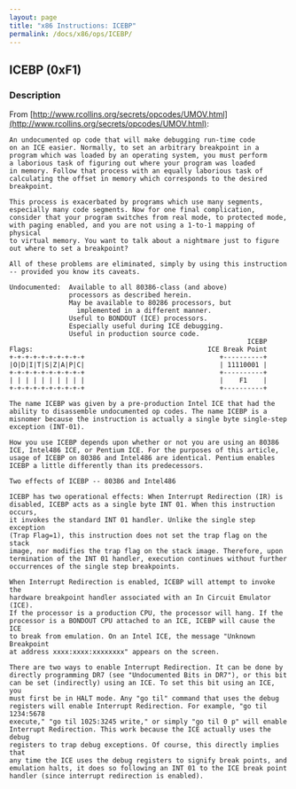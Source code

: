 ```yaml
---
layout: page
title: "x86 Instructions: ICEBP"
permalink: /docs/x86/ops/ICEBP/
---
```


ICEBP (0xF1)
---

### Description

From [http://www.rcollins.org/secrets/opcodes/UMOV.html](http://www.rcollins.org/secrets/opcodes/UMOV.html):

	An undocumented op code that will make debugging run-time code
	on an ICE easier. Normally, to set an arbitrary breakpoint in a
	program which was loaded by an operating system, you must perform
	a laborious task of figuring out where your program was loaded
	in memory. Follow that process with an equally laborious task of
	calculating the offset in memory which corresponds to the desired
	breakpoint.
	
	This process is exacerbated by programs which use many segments,
	especially many code segments. Now for one final complication,
	consider that your program switches from real mode, to protected mode,
	with paging enabled, and you are not using a 1-to-1 mapping of physical
	to virtual memory. You want to talk about a nightmare just to figure
	out where to set a breakpoint?
	
	All of these problems are eliminated, simply by using this instruction
	-- provided you know its caveats.
	
	Undocumented:  Available to all 80386-class (and above)
	               processors as described herein.
	               May be available to 80286 processors, but
	                 implemented in a different manner.
	               Useful to BONDOUT (ICE) processors.
	               Especially useful during ICE debugging.
	               Useful in production source code.
	                                                            ICEBP
	Flags:                                            ICE Break Point
	+-+-+-+-+-+-+-+-+-+                                  +----------+
	|O|D|I|T|S|Z|A|P|C|                                  | 11110001 |
	+-+-+-+-+-+-+-+-+-+                                  +----------+
	| | | | | | | | | |                                  |    F1    |
	+-+-+-+-+-+-+-+-+-+                                  +----------+
	
	The name ICEBP was given by a pre-production Intel ICE that had the
	ability to disassemble undocumented op codes. The name ICEBP is a
	misnomer because the instruction is actually a single byte single-step
	exception (INT-01).
	
	How you use ICEBP depends upon whether or not you are using an 80386
	ICE, Intel486 ICE, or Pentium ICE. For the purposes of this article,
	usage of ICEBP on 80386 and Intel486 are identical. Pentium enables
	ICEBP a little differently than its predecessors.
	
	Two effects of ICEBP -- 80386 and Intel486
	
	ICEBP has two operational effects: When Interrupt Redirection (IR) is
	disabled, ICEBP acts as a single byte INT 01. When this instruction occurs,
	it invokes the standard INT 01 handler. Unlike the single step exception
	(Trap Flag=1), this instruction does not set the trap flag on the stack
	image, nor modifies the trap flag on the stack image. Therefore, upon
	termination of the INT 01 handler, execution continues without further
	occurrences of the single step breakpoints.
	
	When Interrupt Redirection is enabled, ICEBP will attempt to invoke the
	hardware breakpoint handler associated with an In Circuit Emulator (ICE).
	If the processor is a production CPU, the processor will hang. If the
	processor is a BONDOUT CPU attached to an ICE, ICEBP will cause the ICE
	to break from emulation. On an Intel ICE, the message "Unknown Breakpoint
	at address xxxx:xxxx:xxxxxxxx" appears on the screen.
	
	There are two ways to enable Interrupt Redirection. It can be done by
	directly programming DR7 (see "Undocumented Bits in DR7"), or this bit
	can be set (indirectly) using an ICE. To set this bit using an ICE, you
	must first be in HALT mode. Any "go til" command that uses the debug
	registers will enable Interrupt Redirection. For example, "go til 1234:5678
	execute," "go til 1025:3245 write," or simply "go til 0 p" will enable
	Interrupt Redirection. This work because the ICE actually uses the debug
	registers to trap debug exceptions. Of course, this directly implies that
	any time the ICE uses the debug registers to signify break points, and
	emulation halts, it does so following an INT 01 to the ICE break point
	handler (since interrupt redirection is enabled).
